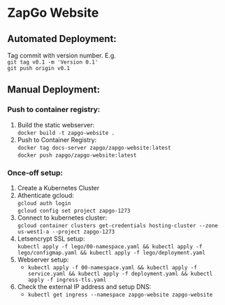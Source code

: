 ZapGo Website
=============
Automated Deployment:
-----------------
Tag commit with version number. E.g.  
`git tag v0.1 -m 'Version 0.1'`  
`git push origin v0.1`  
	
Manual Deployment:
------------------
### Push to container registry:
1. Build the static webserver:  
   `docker build -t zapgo-website .`  
2. Push to Container Registry:  
   `docker tag docs-server zapgo/zapgo-website:latest`  
   `docker push zapgo/zapgo-website:latest`  
   
### Once-off setup:
1. Create a Kubernetes Cluster
2. Athenticate gcloud:  
	`gcloud auth login`  
	`gcloud config set project zapgo-1273`  
3. Connect to kubernetes cluster:  
	`gcloud container clusters get-credentials hosting-cluster --zone us-west1-a --project zapgo-1273`  
4. Letsencrypt SSL setup:  
	  `kubectl apply -f lego/00-namespace.yaml && kubectl apply -f lego/configmap.yaml && kubectl apply -f lego/deployment.yaml`  
5. Webserver setup:  
   - `kubectl apply -f 00-namespace.yaml && kubectl apply -f service.yaml && kubectl apply -f deployment.yaml && kubectl apply -f ingress-tls.yaml`  
6. Check the external IP address and setup DNS:  
   - `kubectl get ingress --namespace zapgo-website zapgo-website`  
